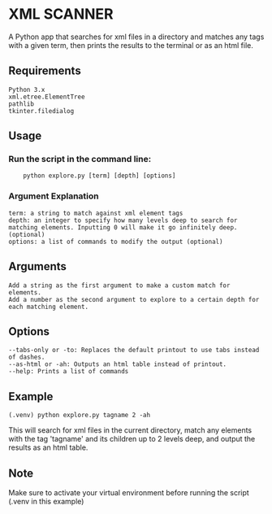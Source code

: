 # XML SCANNER

A Python app that searches for xml files in a directory and matches any tags with a given term, then prints the results to the terminal or as an html file.

## Requirements

    Python 3.x
    xml.etree.ElementTree
    pathlib
    tkinter.filedialog

## Usage

###     Run the script in the command line: 
        python explore.py [term] [depth] [options]
###     Argument Explanation
    term: a string to match against xml element tags
    depth: an integer to specify how many levels deep to search for matching elements. Inputting 0 will make it go infinitely deep. (optional)
    options: a list of commands to modify the output (optional)

## Arguments

    Add a string as the first argument to make a custom match for elements.
    Add a number as the second argument to explore to a certain depth for each matching element.

## Options

    --tabs-only or -to: Replaces the default printout to use tabs instead of dashes.
    --as-html or -ah: Outputs an html table instead of printout.
    --help: Prints a list of commands

## Example

    (.venv) python explore.py tagname 2 -ah

This will search for xml files in the current directory, match any elements with the tag 'tagname' and its children up to 2 levels deep, and output the results as an html table.

## Note

Make sure to activate your virtual environment before running the script (.venv in this example)